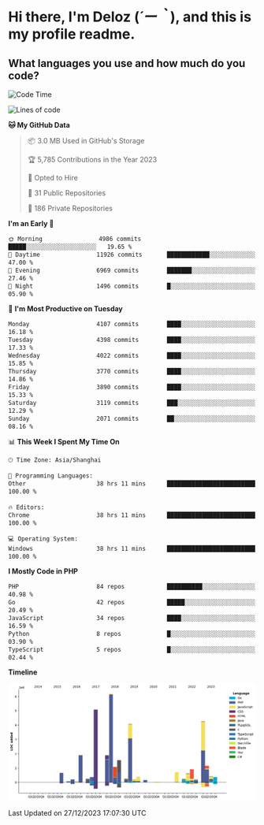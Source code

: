 # **Hi there, I'm Deloz (*´ー｀*), and this is my profile readme.**

## **What languages you use and how much do you code?**

<!--START_SECTION:waka-->
![Code Time](http://img.shields.io/badge/Code%20Time-3%2C070%20hrs%2022%20mins-blue)

![Lines of code](https://img.shields.io/badge/From%20Hello%20World%20I%27ve%20Written-33.3%20million%20lines%20of%20code-blue)

**🐱 My GitHub Data** 

> 📦 3.0 MB Used in GitHub's Storage 
 > 
> 🏆 5,785 Contributions in the Year 2023
 > 
> 💼 Opted to Hire
 > 
> 📜 31 Public Repositories 
 > 
> 🔑 186 Private Repositories 
 > 
**I'm an Early 🐤** 

```text
🌞 Morning                4986 commits        █████░░░░░░░░░░░░░░░░░░░░   19.65 % 
🌆 Daytime                11926 commits       ████████████░░░░░░░░░░░░░   47.00 % 
🌃 Evening                6969 commits        ███████░░░░░░░░░░░░░░░░░░   27.46 % 
🌙 Night                  1496 commits        █░░░░░░░░░░░░░░░░░░░░░░░░   05.90 % 
```
📅 **I'm Most Productive on Tuesday** 

```text
Monday                   4107 commits        ████░░░░░░░░░░░░░░░░░░░░░   16.18 % 
Tuesday                  4398 commits        ████░░░░░░░░░░░░░░░░░░░░░   17.33 % 
Wednesday                4022 commits        ████░░░░░░░░░░░░░░░░░░░░░   15.85 % 
Thursday                 3770 commits        ████░░░░░░░░░░░░░░░░░░░░░   14.86 % 
Friday                   3890 commits        ████░░░░░░░░░░░░░░░░░░░░░   15.33 % 
Saturday                 3119 commits        ███░░░░░░░░░░░░░░░░░░░░░░   12.29 % 
Sunday                   2071 commits        ██░░░░░░░░░░░░░░░░░░░░░░░   08.16 % 
```


📊 **This Week I Spent My Time On** 

```text
🕑︎ Time Zone: Asia/Shanghai

💬 Programming Languages: 
Other                    38 hrs 11 mins      █████████████████████████   100.00 % 

🔥 Editors: 
Chrome                   38 hrs 11 mins      █████████████████████████   100.00 % 

💻 Operating System: 
Windows                  38 hrs 11 mins      █████████████████████████   100.00 % 
```

**I Mostly Code in PHP** 

```text
PHP                      84 repos            ██████████░░░░░░░░░░░░░░░   40.98 % 
Go                       42 repos            █████░░░░░░░░░░░░░░░░░░░░   20.49 % 
JavaScript               34 repos            ████░░░░░░░░░░░░░░░░░░░░░   16.59 % 
Python                   8 repos             █░░░░░░░░░░░░░░░░░░░░░░░░   03.90 % 
TypeScript               5 repos             █░░░░░░░░░░░░░░░░░░░░░░░░   02.44 % 
```



**Timeline**

![Lines of Code chart](https://raw.githubusercontent.com/deloz/deloz/main/assets/bar_graph.png)


 Last Updated on 27/12/2023 17:07:30 UTC
<!--END_SECTION:waka-->
